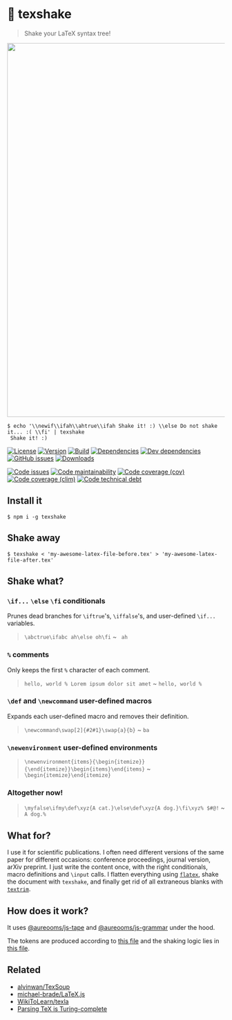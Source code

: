 :leaves: texshake
==

> Shake your LaTeX syntax tree!

<img src="http://scribblesinstitute.com/wp-content/uploads/2015/05/NatTree04.jpg" width="864">

```shell
$ echo '\\newif\\ifah\\ahtrue\\ifah Shake it! :) \\else Do not shake it... :( \\fi' | texshake
 Shake it! :)
```

[![License](https://img.shields.io/github/license/aureooms/texshake.svg)](https://raw.githubusercontent.com/aureooms/texshake/master/LICENSE)
[![Version](https://img.shields.io/npm/v/texshake.svg)](https://www.npmjs.org/package/texshake)
[![Build](https://img.shields.io/travis/aureooms/texshake/master.svg)](https://travis-ci.org/aureooms/texshake/branches)
[![Dependencies](https://img.shields.io/david/aureooms/texshake.svg)](https://david-dm.org/aureooms/texshake)
[![Dev dependencies](https://img.shields.io/david/dev/aureooms/texshake.svg)](https://david-dm.org/aureooms/texshake?type=dev)
[![GitHub issues](https://img.shields.io/github/issues/aureooms/texshake.svg)](https://github.com/aureooms/texshake/issues)
[![Downloads](https://img.shields.io/npm/dm/texshake.svg)](https://www.npmjs.org/package/texshake)

[![Code issues](https://img.shields.io/codeclimate/issues/aureooms/texshake.svg)](https://codeclimate.com/github/aureooms/texshake/issues)
[![Code maintainability](https://img.shields.io/codeclimate/maintainability/github/aureooms/texshake.svg)](https://codeclimate.com/github/aureooms/texshake/trends/churn)
[![Code coverage (cov)](https://img.shields.io/codecov/c/github/aureooms/texshake.svg)](https://codecov.io/gh/aureooms/texshake)
[![Code coverage (clim)](https://img.shields.io/codeclimate/coverage-letter/aureooms/texshake.svg)](https://codeclimate.com/github/aureooms/texshake/trends/test_coverage_new_code)
[![Code technical debt](https://img.shields.io/codeclimate/tech-debt/aureooms/texshake.svg)](https://codeclimate.com/github/aureooms/texshake/trends/technical_debt)
<!--[![Documentation](https://aureooms.github.io/texshake/badge.svg)](https://aureooms.github.io/texshake/source.html)-->


## Install it

```shell
$ npm i -g texshake
```


## Shake away

```shell
$ texshake < 'my-awesome-latex-file-before.tex' > 'my-awesome-latex-file-after.tex'
```


##  Shake what?

### `\if...` `\else` `\fi` conditionals

Prunes dead branches for `\iftrue`'s, `\iffalse`'s, and user-defined `\if...` variables.

> `\abctrue\ifabc ah\else oh\fi` ~ ` ah`

### `%` comments

Only keeps the first `%` character of each comment.

> `hello, world % Lorem ipsum dolor sit amet` ~ `hello, world %`

### `\def` and `\newcommand` user-defined macros

Expands each user-defined macro and removes their definition.

> `\newcommand\swap[2]{#2#1}\swap{a}{b}` ~ `ba`

### `\newenvironment` user-defined environments

> `\newenvironment{items}{\begin{itemize}}{\end{itemize}}\begin{items}\end{items}` ~ `\begin{itemize}\end{itemize}`

### Altogether now!

> `\myfalse\ifmy\def\xyz{A cat.}\else\def\xyz{A dog.}\fi\xyz% $#@!` ~ `A dog.%`


## What for?

I use it for scientific publications. I often need different versions of
the same paper for different occasions: conference proceedings, journal
version, arXiv preprint. I just write the content once, with the right
conditionals, macro definitions and `\input` calls. I flatten everything using
[`flatex`](https://github.com/aureooms/dotfiles/blob/master/.bin/flatex),
shake the document with `texshake`, and finally get rid of all extraneous
blanks with
[`textrim`](https://github.com/aureooms/dotfiles/blob/master/.bin/textrim).


## How does it work?

It uses
[@aureooms/js-tape](https://github.com/aureooms/js-tape)
and
[@aureooms/js-grammar](https://github.com/aureooms/js-grammar)
under the hood.

The tokens are produced according to
[this file](https://github.com/aureooms/texshake/blob/master/src/tokens.js)
and
the shaking logic lies in
[this file](https://github.com/aureooms/texshake/blob/master/src/transform/shaker.js).

## Related

  - [alvinwan/TexSoup](https://github.com/alvinwan/TexSoup)
  - [michael-brade/LaTeX.js](https://github.com/michael-brade/LaTeX.js)
  - [WikiToLearn/texla](https://github.com/WikiToLearn/texla)
  - [Parsing TeX is Turing-complete](https://tex.stackexchange.com/questions/4201/is-there-a-bnf-grammar-of-the-tex-language)
